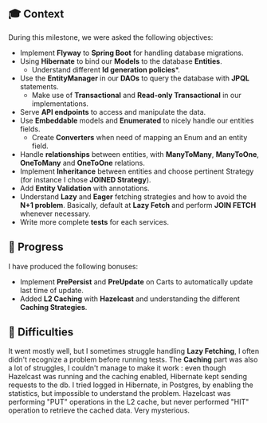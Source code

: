   
## 🎓 Context
During this milestone, we were asked the following objectives:

+ Implement **Flyway** to **Spring Boot** for handling database migrations.
+ Using **Hibernate** to bind our **Models** to the database **Entities**.
	+ Understand different **Id generation policies***.
+ Use the **EntityManager** in our **DAOs** to query the database with **JPQL** statements.
	+ Make use of **Transactional** and **Read-only Transactional** in our implementations.
+ Serve **API endpoints** to access and manipulate the data.
+ Use **Embeddable** models and **Enumerated** to nicely handle our entities fields.
	+ Create **Converters** when need of mapping an Enum and an entity field.
+ Handle **relationships** between entities, with **ManyToMany**, **ManyToOne**, **OneToMany** and **OneToOne** relations.
+ Implement **Inheritance** between entities and choose pertinent Strategy (for instance I chose **JOINED Strategy**).
+ Add **Entity Validation** with annotations.
+ Understand **Lazy** and **Eager** fetching strategies and how to avoid the **N+1 problem**. Basically, default at **Lazy Fetch** and perform **JOIN FETCH** whenever necessary.
+ Write more complete **tests** for each services.

## 📝 Progress
I have produced the following bonuses:
- Implement **PrePersist** and **PreUpdate** on Carts to automatically update last time of update.
- Added **L2 Caching** with **Hazelcast** and understanding the different **Caching Strategies**.

## 🤔 Difficulties
It went mostly well, but I sometimes struggle handling **Lazy Fetching**, I often didn't recognize a problem before running tests.
The **Caching** part was also a lot of struggles, I couldn't manage to make it work : even though Hazelcast was running and the caching enabled, Hibernate kept sending requests to the db. I tried logged in Hibernate, in Postgres, by enabling the statistics, but impossible to understand the problem. Hazelcast was performing "PUT" operations in the L2 cache, but never performed "HIT" operation to retrieve the cached data. Very mysterious.

